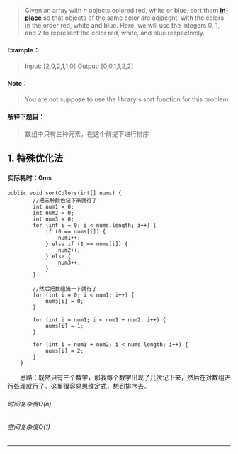 > Given an array with *n* objects colored red, white or blue, sort them **[in-place](https://en.wikipedia.org/wiki/In-place_algorithm)** so that objects of the same color are adjacent, with the colors in the order red, white and blue.
Here, we will use the integers 0, 1, and 2 to represent the color red, white, and blue respectively.

#### Example：
> Input: [2,0,2,1,1,0]
Output: [0,0,1,1,2,2]
#### Note：
> You are not suppose to use the library's sort function for this problem.

#### 解释下题目：
> 数组中只有三种元素，在这个前提下进行排序


## 1. 特殊优化法
#### 实际耗时：0ms
```
public void sortColors(int[] nums) {
        //把三种颜色记下来就行了
        int num1 = 0;
        int num2 = 0;
        int num3 = 0;
        for (int i = 0; i < nums.length; i++) {
            if (0 == nums[i]) {
                num1++;
            } else if (1 == nums[i]) {
                num2++;
            } else {
                num3++;
            }
        }

        //然后把数组搞一下就行了
        for (int i = 0; i < num1; i++) {
            nums[i] = 0;
        }

        for (int i = num1; i < num1 + num2; i++) {
            nums[i] = 1;
        }

        for (int i = num1 + num2; i < nums.length; i++) {
            nums[i] = 2;
        }
    }
```
&emsp;&emsp;思路：既然只有三个数字，那我每个数字出现了几次记下来，然后在对数组进行处理就行了。这里很容易思维定式，想到排序去。
###### 时间复杂度O(n)
###### 空间复杂度O(1)
---------

